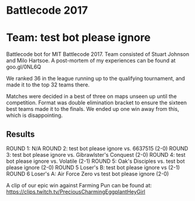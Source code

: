 # Battlecode 2017
# Team: test bot please ignore
Battlecode bot for MIT Battlecode 2017. Team consisted of Stuart Johnson and Milo Hartsoe.
A post-mortem of my experiences can be found at goo.gl/0NL6Q

We ranked 36 in the league running up to the qualifying tournament, and made it to the top 32 teams there.

Matches were decided in a best of three on maps unseen up until the competition. Format was double elimination bracket to ensure the sixteen best teams made it to the finals. We ended up one win away from this, which is disappointing.

## Results
ROUND 1: N/A
ROUND 2: test bot please ignore vs. 6637515 (2-0)
ROUND 3: test bot please ignore vs. Gibrawlster's Conquest (2-0)
ROUND 4: test bot please ignore vs. Volatile (2-1)
ROUND 5: Oak's Disciples vs. test bot please ignore (2-0)
ROUND 5 Loser's B: test bot please ignore vs <insert farming pun here> (2-1)
ROUND 6 Loser's A: Air Force Zero vs test bot please ignore (2-0)

A clip of our epic win against Farming Pun can be found at:
https://clips.twitch.tv/PreciousCharmingEggplantHeyGirl
